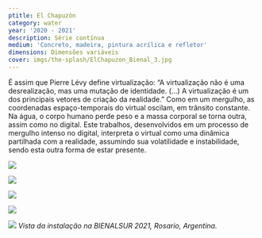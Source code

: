 ```yaml
---
ptitle: El Chapuzón
category: water
year: '2020 - 2021'
description: Série contínua
medium: 'Concreto, madeira, pintura acrílica e refletor'
dimensions: Dimensões variáveis
cover: imgs/the-splash/ElChapuzon_Bienal_3.jpg
---
```

É assim que Pierre Lévy define virtualização: “A virtualização não é uma desrealização, mas uma mutação de identidade. (...) A virtualização é um dos principais vetores de criação da realidade.” Como em um mergulho, as coordenadas espaço-temporais do virtual oscilam, em trânsito constante. Na água, o corpo humano perde peso e a massa corporal se torna outra, assim como no digital. Este trabalhos, desenvolvidos em um processo de mergulho intenso no digital, interpreta o virtual como uma dinâmica partilhada com a realidade, assumindo sua volatilidade e instabilidade, sendo esta outra forma de estar presente.

![]({{site.baseurl}}/imgs/the-splash/ElChapuzon_Bienal_1.jpg)

![]({{site.baseurl}}/imgs/the-splash/ElChapuzon_Bienal_2.jpg)

![]({{site.baseurl}}/imgs/the-splash/ElChapuzon_Bienal_4.jpg)

![]({{site.baseurl}}/imgs/the-splash/ElChapuzon_Bienal_5.jpg)

![]({{site.baseurl}}/imgs/the-splash/ElChapuzon_Bienal_6.jpg)
_Vista da instalação na BIENALSUR 2021, Rosario, Argentina._
